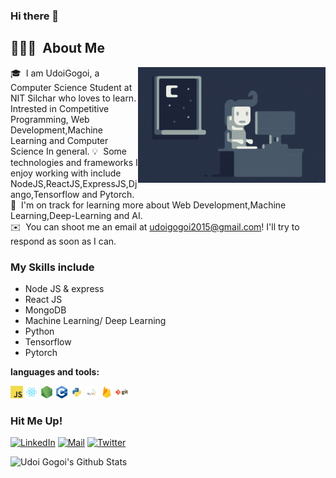 ### Hi there 👋

## 👨🏻‍💻 &nbsp;About Me

<img alt="Night Coding" src="https://raw.githubusercontent.com/AVS1508/AVS1508/master/assets/Night-Coding.gif" align="right"/>

🎓 &nbsp;I am UdoiGogoi, a Computer Science Student at NIT Silchar who loves to learn. Intrested in Competitive Programming, Web Development,Machine Learning and Computer Science In general. 
💡 &nbsp;Some technologies and frameworks I enjoy working with include NodeJS,ReactJS,ExpressJS,Django,Tensorflow and Pytorch.\
🌱 &nbsp;I'm on track for learning more about Web Development,Machine Learning,Deep-Learning and AI.\
✉️ &nbsp;You can shoot me an email at udoigogoi2015@gmail.com! I'll try to respond as soon as I can.

### My Skills include
* Node JS & express
* React JS
* MongoDB
* Machine Learning/ Deep Learning
* Python
* Tensorflow
* Pytorch

**languages and tools:**  

<code><img height="20" src="https://raw.githubusercontent.com/github/explore/80688e429a7d4ef2fca1e82350fe8e3517d3494d/topics/javascript/javascript.png"></code>
<code><img height="20" src="https://raw.githubusercontent.com/github/explore/80688e429a7d4ef2fca1e82350fe8e3517d3494d/topics/react/react.png"></code>
<code><img height="20" src="https://raw.githubusercontent.com/github/explore/80688e429a7d4ef2fca1e82350fe8e3517d3494d/topics/nodejs/nodejs.png"></code>
<code><img height="20" src="https://raw.githubusercontent.com/github/explore/80688e429a7d4ef2fca1e82350fe8e3517d3494d/topics/cpp/cpp.png"></code>
<code><img height="20" src="https://raw.githubusercontent.com/github/explore/80688e429a7d4ef2fca1e82350fe8e3517d3494d/topics/python/python.png"></code>
<code><img height="20" src="https://raw.githubusercontent.com/github/explore/80688e429a7d4ef2fca1e82350fe8e3517d3494d/topics/mysql/mysql.png"></code>
<code><img height="20" src="https://raw.githubusercontent.com/github/explore/80688e429a7d4ef2fca1e82350fe8e3517d3494d/topics/firebase/firebase.png"></code>
<code><img height="20" src="https://raw.githubusercontent.com/github/explore/80688e429a7d4ef2fca1e82350fe8e3517d3494d/topics/git/git.png"></code>


### Hit Me Up!
[![LinkedIn](https://img.shields.io/badge/LinkedIn-Udoi%20Gogoi-blue)](https://www.linkedin.com/in/udoi-gogoi-5603151b7/)
[![Mail](https://img.shields.io/badge/Mail-udoigogoi2015%40gmail.com-red)](udoigogoi2015@gamil.com)
[![Twitter](https://img.shields.io/badge/Twitter-%40udoi__gogoi-9cf)](https://twitter.com/udoi_gogoi)


![Udoi Gogoi's Github Stats](https://github-readme-stats.vercel.app/api?username=UdoiGogoi-github12345&show_icons=true)
